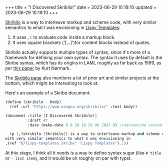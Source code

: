 +++
title = "I Discovered Skribilo!"
date = 2023-06-29 10:19:10
updated = 2023-06-29 10:19:10
+++

[Skribilo][skribilo] is a way to interleave markup and scheme code,
with very similar semantics to what I was envisioning
in [Lispy Templates](@/lispy-templates.md):

1. It uses `,(` to evaluate code inside a markup block.
2. It uses square brackets ('[...]')for content blocks instead of quotes.

Skribilo actually supports multiple types of syntax,
since it's more of a framework for defining your own syntax.
The syntax it uses by default is the Skribe syntax,
which has its origins in LAML roughly as far back as 1999,
as per [this paper][paper] by Kurt Nørmark.

The [Skribilo page][skribilo] also mentions a lot of prior art
and similar projects at the bottom,
which might be interesting to look at.

Here's an example of a Skribe document:

```scheme
(define (skribilo . body)
  (ref :url "https://www.nongnu.org/skribilo/" :text body))

(document :title [I Discovered Skribilo!]
          :draft #t
          :date (make-date 0 0 28 10 29 06 2023 0) ;(nanosecond second minute hour day month year timezone-offset)

  (p [,(skribilo [Skribilo]) is a way to interleave markup and scheme code,
with very similar semantics to what I was envisioning in
,(ref "@/lispy-templates.skribe" "Lispy Templates").]))
```

At this stage, I think all it needs
is a way to define syntax sugar (like `# title` or `- list item`),
and it would be on roughly on par with typst.

[skribilo]: https://www.nongnu.org/skribilo/
[paper]: https://people.cs.aau.dk/~normark/laml/papers/laml-retrospective-paper.pdf
